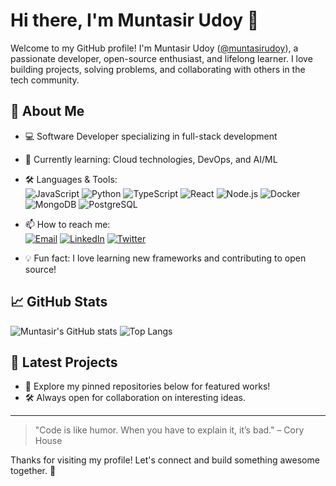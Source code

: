 # Hi there, I'm Muntasir Udoy 👋

Welcome to my GitHub profile! I'm Muntasir Udoy ([@muntasirudoy](https://github.com/muntasirudoy)), a passionate developer, open-source enthusiast, and lifelong learner. I love building projects, solving problems, and collaborating with others in the tech community.

## 🚀 About Me

- 💻 Software Developer specializing in full-stack development
- 🌱 Currently learning: Cloud technologies, DevOps, and AI/ML
- 🛠️ Languages & Tools:  
  ![JavaScript](https://img.shields.io/badge/-JavaScript-black?style=flat-square&logo=javascript)
  ![Python](https://img.shields.io/badge/-Python-black?style=flat-square&logo=python)
  ![TypeScript](https://img.shields.io/badge/-TypeScript-black?style=flat-square&logo=typescript)
  ![React](https://img.shields.io/badge/-React-black?style=flat-square&logo=react)
  ![Node.js](https://img.shields.io/badge/-Node.js-black?style=flat-square&logo=node.js)
  ![Docker](https://img.shields.io/badge/-Docker-black?style=flat-square&logo=docker)
  ![MongoDB](https://img.shields.io/badge/-MongoDB-black?style=flat-square&logo=mongodb)
  ![PostgreSQL](https://img.shields.io/badge/-PostgreSQL-black?style=flat-square&logo=postgresql)

- 📫 How to reach me:  
  [![Email](https://img.shields.io/badge/-Email-black?style=flat-square&logo=gmail)](mailto:muntasirudoy@gmail.com)
  [![LinkedIn](https://img.shields.io/badge/-LinkedIn-black?style=flat-square&logo=linkedin)](https://linkedin.com/in/muntasirudoy)
  [![Twitter](https://img.shields.io/badge/-Twitter-black?style=flat-square&logo=twitter)](https://twitter.com/muntasirudoy)

- 💡 Fun fact: I love learning new frameworks and contributing to open source!

## 📈 GitHub Stats

![Muntasir's GitHub stats](https://github-readme-stats.vercel.app/api?username=muntasirudoy&show_icons=true&theme=radical)
![Top Langs](https://github-readme-stats.vercel.app/api/top-langs/?username=muntasirudoy&layout=compact&theme=radical)

## 📝 Latest Projects

- 🌟 Explore my pinned repositories below for featured works!
- 🛠️ Always open for collaboration on interesting ideas.

---

> "Code is like humor. When you have to explain it, it’s bad." – Cory House

Thanks for visiting my profile! Let's connect and build something awesome together. 🚀
